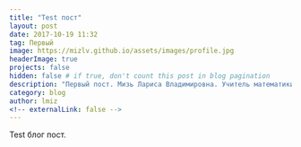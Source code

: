 ```yaml
---
title: "Test пост"
layout: post
date: 2017-10-19 11:32
tag: Первый
image: https://mizlv.github.io/assets/images/profile.jpg
headerImage: true
projects: false
hidden: false # if true, don't count this post in blog pagination
description: "Первый пост. Мизь Лариса Владимировна. Учитель математики высшей категории."
category: blog
author: lmiz
<!-- externalLink: false -->
---
```


Test блог пост.
